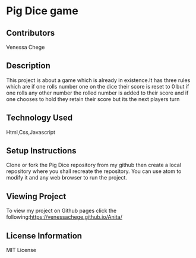# Pig Dice game

## Contributors
Venessa Chege

##  Description
This project is about a game which is already in existence.It has three rules which are if one rolls number one on the dice their 
score is reset to 0 but if one rolls any other number the rolled number is added to their score and if one chooses to hold they retain
their score but its the next players turn

## Technology Used
Html,Css,Javascript

##  Setup Instructions
Clone or fork the Pig Dice  repository from my github then create a local repository where you shall recreate the repository.
You can use atom to modify it and any web browser to run the project.

## Viewing Project
To view my project on Github pages click the following:https://venessachege.github.io/Anita/

## License Information
MIT License
